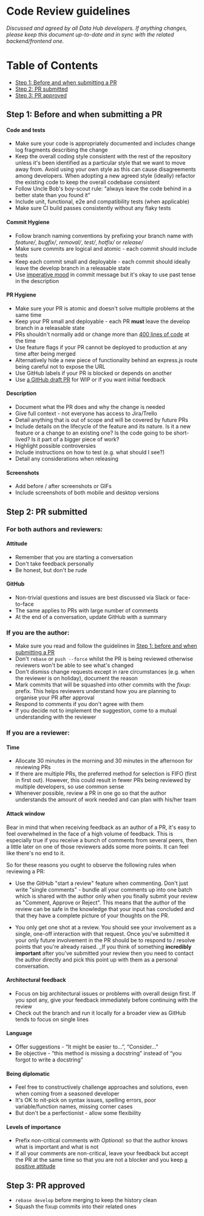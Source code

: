 # Code Review guidelines

*Discussed and agreed by all Data Hub developers. If anything changes, please keep this document up-to-date and in sync with the related backend/frontend one.*

# Table of Contents
- [Step 1: Before and when submitting a PR](#step-1)
- [Step 2: PR submitted](#step-2)
- [Step 3: PR approved](#step-3)

## <a name="step-1"></a>Step 1: Before and when submitting a PR

#### Code and tests

- Make sure your code is appropriately documented and includes change log fragments describing the change
- Keep the overall coding style consistent with the rest of the repository unless it's been identified as a particular style that we want to move away from. Avoid using your own style as this can cause disagreements among developers. When adopting a new agreed style (ideally) refactor the existing code to keep the overall codebase consistent
- Follow Uncle Bob's boy-scout rule: “always leave the code behind in a better state than you found it”
- Include unit, functional, e2e and compatibility tests (when applicable)
- Make sure CI build passes consistently without any flaky tests

#### Commit Hygiene
- Follow branch naming conventions by prefixing your branch name with *feature/*, *bugfix/*, *removal/*, *test/*, *hotfix/* or *release/*
- Make sure commits are logical and atomic - each commit should include tests
- Keep each commit small and deployable - each commit should ideally leave the develop branch in a releasable state
- Use [imperative mood](https://git.kernel.org/pub/scm/git/git.git/tree/Documentation/SubmittingPatches?id=HEAD#n133) in commit message but it's okay to use past tense in the description

#### PR Hygiene
- Make sure your PR is atomic and doesn't solve multiple problems at the same time
- Keep your PR small and deployable - each PR **must** leave the develop branch in a releasable state
- PRs shouldn't normally add or change more than [400 lines of code](https://smartbear.com/learn/code-review/best-practices-for-peer-code-review/) at the time
- Use feature flags if your PR cannot be deployed to production at any time after being merged
- Alternatively hide a new piece of functionality behind an express.js route being careful not to expose the URL
- Use GitHub labels if your PR is blocked or depends on another
- Use [a GitHub draft PR](https://github.blog/2019-02-14-introducing-draft-pull-requests/) for WIP or if you want initial feedback

#### Description
- Document what the PR does and why the change is needed
- Give full context - not everyone has access to Jira/Trello
- Detail anything that is out of scope and will be covered by future PRs
- Include details on the lifecycle of the feature and its nature. Is it a new feature or a change to an existing one? Is the code going to be short-lived? Is it part of a bigger piece of work?
- Highlight possible controversies
- Include instructions on how to test (e.g. what should I see?)
- Detail any considerations when releasing

#### Screenshots
- Add before / after screenshots or GIFs
- Include screenshots of both mobile and desktop versions


## <a name="step-2"></a>Step 2: PR submitted

### For both authors and reviewers:

#### <a name="attitude"></a>Attitude
- Remember that you are starting a conversation
- Don't take feedback personally
- Be honest, but don't be rude

#### GitHub
- Non-trivial questions and issues are best discussed via Slack or face-to-face
- The same applies to PRs with large number of comments
- At the end of a conversation, update GitHub with a summary

### If you are the author:

- Make sure you read and follow the guidelines in [Step 1: before and when submitting a PR](#step-1)
- Don't `rebase` or `push --force` whilst the PR is being reviewed otherwise reviewers won't be able to see what's changed
- Don't dismiss change requests except in rare circumstances (e.g. when the reviewer is on holiday), document the reason
- Mark commits that will be squashed into other commits with the *fixup:* prefix. This helps reviewers understand how you are planning to organise your PR after approval
- Respond to comments if you don't agree with them
- If you decide not to implement the suggestion, come to a mutual understanding with the reviewer

### If you are a reviewer:

#### Time
- Allocate 30 minutes in the morning and 30 minutes in the afternoon for reviewing PRs
- If there are multiple PRs, the preferred method for selection is FIFO (first in first out). However, this could result in fewer PRs being reviewed by multiple developers, so use common sense
- Whenever possible, review a PR in one go so that the author understands the amount of work needed and can plan with his/her team

#### Attack window
Bear in mind that when receiving feedback as an author of a PR, it's easy to feel overwhelmed in the face of a high
volume of feedback. This is especially true if you receive a bunch of comments from several peers, then a little later
on one of those reviewers adds some more points. It can feel like there's no end to it.

So for these reasons you ought to observe the following rules when reviewing a PR:

- Use the GitHub "start a review" feature when commenting. Don't just write "single comments" - bundle all your
comments up into one batch which is shared with the author only when you finally submit your review as "Comment,
Approve or Reject". This means that the author of the review can be safe in the knowledge that your input has
concluded and that they have a complete picture of your thoughts on the PR.

- You only get one shot at a review. You should see your involvement as a single, one-off interaction with that
request. Once you've submitted it your only future involvement in the PR should be to respond to / resolve
points that you're already raised. _If you think of something **incredibly important** after you've submitted
your review then you need to contact the author directly and pick this point up with them as a personal conversation.

#### Architectural feedback
- Focus on big architectural issues or problems with overall design first. If you spot any, give your feedback immediately before continuing with the review
- Check out the branch and run it locally for a broader view as GitHub tends to focus on single lines

#### Language
- Offer suggestions - “It might be easier to...”, “Consider...”
- Be objective - “this method is missing a docstring” instead of “you forgot to write a docstring”

#### Being diplomatic
- Feel free to constructively challenge approaches and solutions, even when coming from a seasoned developer
- It's OK to nit-pick on syntax issues, spelling errors, poor variable/function names, missing corner cases
- But don't be a perfectionist - allow some flexibility

#### Levels of importance
- Prefix non-critical comments with *Optional:* so that the author knows what is important and what is not
- If all your comments are non-critical, leave your feedback but accept the PR at the same time so that you are not a blocker and you keep [a positive attitude](#attitude)


## <a name="step-3"></a>Step 3: PR approved

- `rebase develop` before merging to keep the history clean
- Squash the fixup commits into their related ones
